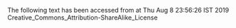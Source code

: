The following text has been accessed from at Thu Aug 8 23:56:26 IST 2019
Creative_Commons_Attribution-ShareAlike_License
